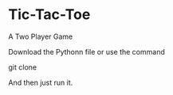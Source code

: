 # Tic-Tac-Toe
A Two Player Game

Download the Pythonn file or use the command

git clone 

And then just run it.
